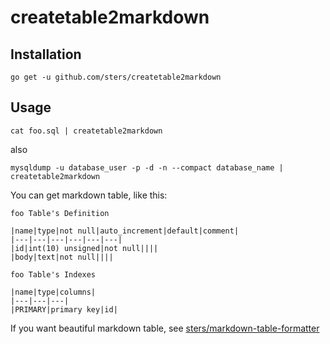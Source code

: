 # createtable2markdown

## Installation

```
go get -u github.com/sters/createtable2markdown
```

## Usage

```
cat foo.sql | createtable2markdown
```

also

```
mysqldump -u database_user -p -d -n --compact database_name | createtable2markdown
```

You can get markdown table, like this:

```
foo Table's Definition

|name|type|not null|auto_increment|default|comment|
|---|---|---|---|---|---|
|id|int(10) unsigned|not null||||
|body|text|not null||||

foo Table's Indexes

|name|type|columns|
|---|---|---|
|PRIMARY|primary key|id|
```

If you want beautiful markdown table, see [sters/markdown-table-formatter](https://github.com/sters/markdown-table-formatter)
